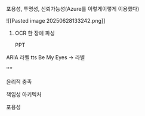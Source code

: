 포용성, 투명성, 신뢰가능성(Azure를 이렇게이렇게 이용했다)

![[Pasted image 20250628133242.png]]


1. OCR  한 장에  파싱 
   
   PPT 

ARIA 라벨 tts Be My Eyes -> 라벨

''''

윤리적 충족

책임성 아키텍처

포용성